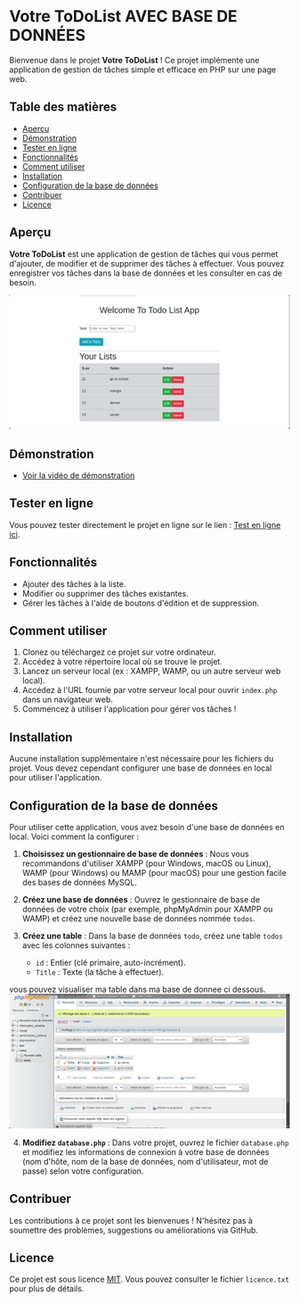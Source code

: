 # Votre ToDoList AVEC BASE DE DONNÉES

Bienvenue dans le projet **Votre ToDoList** ! Ce projet implémente une application de gestion de tâches simple et efficace en PHP sur une page web.

## Table des matières

- [Aperçu](#aperçu)
- [Démonstration](#démonstration)
- [Tester en ligne](#tester-en-ligne)
- [Fonctionnalités](#fonctionnalités)
- [Comment utiliser](#comment-utiliser)
- [Installation](#installation)
- [Configuration de la base de données](#configuration-de-la-base-de-données)
- [Contribuer](#contribuer)
- [Licence](#licence)

## Aperçu

**Votre ToDoList** est une application de gestion de tâches qui vous permet d'ajouter, de modifier et de supprimer des tâches à effectuer. Vous pouvez enregistrer vos tâches dans la base de données et les consulter en cas de besoin.

![Capture d'écran de l'application](/demo/todo.png)

## Démonstration

- [Voir la vidéo de démonstration](/demo/videodemo.gif)

## Tester en ligne

Vous pouvez tester directement le projet en ligne sur le lien : [Test en ligne ici](https://nomo-gabriel.github.io/Your-todo-List/).

## Fonctionnalités

- Ajouter des tâches à la liste.
- Modifier ou supprimer des tâches existantes.
- Gérer les tâches à l'aide de boutons d'édition et de suppression.

## Comment utiliser

1. Clonez ou téléchargez ce projet sur votre ordinateur.
2. Accédez à votre répertoire local où se trouve le projet.
3. Lancez un serveur local (ex : XAMPP, WAMP, ou un autre serveur web local).
4. Accédez à l'URL fournie par votre serveur local pour ouvrir `index.php` dans un navigateur web.
5. Commencez à utiliser l'application pour gérer vos tâches !

## Installation

Aucune installation supplémentaire n'est nécessaire pour les fichiers du projet. Vous devez cependant configurer une base de données en local pour utiliser l'application.

## Configuration de la base de données

Pour utiliser cette application, vous avez besoin d'une base de données en local. Voici comment la configurer :

1. **Choisissez un gestionnaire de base de données** : Nous vous recommandons d'utiliser XAMPP (pour Windows, macOS ou Linux), WAMP (pour Windows) ou MAMP (pour macOS) pour une gestion facile des bases de données MySQL.
   
2. **Créez une base de données** : Ouvrez le gestionnaire de base de données de votre choix (par exemple, phpMyAdmin pour XAMPP ou WAMP) et créez une nouvelle base de données nommée `todos`.

3. **Créez une table** : Dans la base de données `todo`, créez une table `todos` avec les colonnes suivantes :
    - `id` : Entier (clé primaire, auto-incrément).
    - `Title` : Texte (la tâche à effectuer).

vous pouvez visualiser ma table dans ma base de donnee ci dessous.
![voici un exemple](/demo/bd.png)

4. **Modifiez `database.php`** : Dans votre projet, ouvrez le fichier `database.php` et modifiez les informations de connexion à votre base de données (nom d'hôte, nom de la base de données, nom d'utilisateur, mot de passe) selon votre configuration.

## Contribuer

Les contributions à ce projet sont les bienvenues ! N'hésitez pas à soumettre des problèmes, suggestions ou améliorations via GitHub.

## Licence

Ce projet est sous licence [MIT](licence.txt). Vous pouvez consulter le fichier `licence.txt` pour plus de détails.
